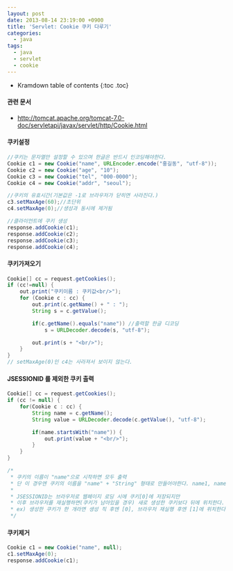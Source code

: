 ```yaml
---
layout: post
date: 2013-08-14 23:19:00 +0900
title: 'Servlet: Cookie 쿠키 다루기'
categories:
  - java
tags:
  - java
  - servlet
  - cookie
---
```


* Kramdown table of contents
{:toc .toc}

#### 관련 문서

- http://tomcat.apache.org/tomcat-7.0-doc/servletapi/javax/servlet/http/Cookie.html

#### 쿠키설정

```java
//쿠키는 문자열만 설정할 수 있으며 한글은 반드시 인코딩해야한다.
Cookie c1 = new Cookie("name", URLEncoder.encode("홍길동", "utf-8"));
Cookie c2 = new Cookie("age", "10");
Cookie c3 = new Cookie("tel", "000-0000");
Cookie c4 = new Cookie("addr", "seoul");

//쿠키의 유효시간(기본값은 -1로 브라우저가 닫히면 사라진다.)
c3.setMaxAge(60);//초단위
c4.setMaxAge(0);//생성과 동시에 제거됨

//클라이언트에 쿠키 생성
response.addCookie(c1);
response.addCookie(c2);
response.addCookie(c3);
response.addCookie(c4);
```

#### 쿠키가져오기

```java
Cookie[] cc = request.getCookies();
if (cc!=null) {
    out.print("쿠키이름 : 쿠키값<br/>");
    for (Cookie c : cc) {
        out.print(c.getName() + " : ");
        String s = c.getValue();

        if(c.getName().equals("name")) //출력할 한글 디코딩
            s = URLDecoder.decode(s, "utf-8");

        out.print(s + "<br/>");
    }
}
// setMaxAge(0)인 c4는 사라져서 보이지 않는다.
```

#### JSESSIONID 를 제외한 쿠키 출력

```java
Cookie[] cc = request.getCookies();
if (cc != null) {
    for(Cookie c : cc) {
        String name = c.getName();
        String value = URLDecoder.decode(c.getValue(), "utf-8");

        if(name.startsWith("name")) {
            out.print(value + "<br/>");
        }
    }
}

/*
 * 쿠키의 이름이 "name"으로 시작하면 모두 출력
 * 단 이 경우엔 쿠키의 이름을 "name" + "String" 형태로 만들어야한다. name1, name2...
 *
 * JSESSIONID는 브라우저로 웹페이지 로딩 시에 쿠키[0]에 저장되지만
 * 이후 브라우저를 재실행하면(쿠키가 남아있을 경우) 새로 생성한 쿠키보다 뒤에 위치한다.
 * ex) 생성한 쿠키가 한 개라면 생성 직 후엔 [0], 브라우저 재실행 후엔 [1]에 위치한다.
 */
```

#### 쿠키제거

```java
Cookie c1 = new Cookie("name", null);
c1.setMaxAge(0);
response.addCookie(c1);
```
